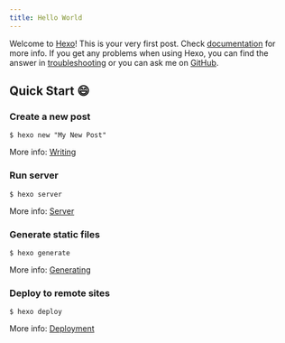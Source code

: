```yaml
---
title: Hello World
---
```

Welcome to [Hexo](https://hexo.io/)! This is your very first post. Check [documentation](https://hexo.io/docs/) for more info. If you get any problems when using Hexo, you can find the answer in [troubleshooting](https://hexo.io/docs/troubleshooting.html) or you can ask me on [GitHub](https://github.com/hexojs/hexo/issues).

## Quick Start :smile:

### Create a new post

``` shell
$ hexo new "My New Post"
```

More info: [Writing](https://hexo.io/docs/writing.html)

### Run server

``` shell
$ hexo server
```

More info: [Server](https://hexo.io/docs/server.html)

### Generate static files

``` shell
$ hexo generate
```

More info: [Generating](https://hexo.io/docs/generating.html)

### Deploy to remote sites

``` shell
$ hexo deploy
```

More info: [Deployment](https://hexo.io/docs/one-command-deployment.html)
